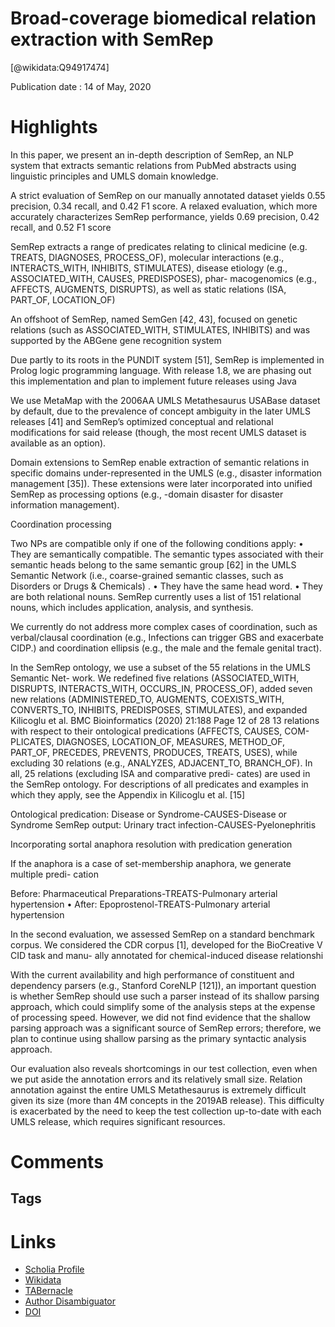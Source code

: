 
Broad-coverage biomedical relation extraction with SemRep
=========================================================
  
  [@wikidata:Q94917474]  
  
Publication date : 14 of May, 2020  

# Highlights
In this paper, we present an in-depth
description of SemRep, an NLP system that extracts semantic relations from PubMed
abstracts using linguistic principles and UMLS domain knowledge. 

A strict evaluation of SemRep on our manually annotated dataset yields 0.55
precision, 0.34 recall, and 0.42 F1 score. A relaxed evaluation, which more accurately
characterizes SemRep performance, yields 0.69 precision, 0.42 recall, and 0.52 F1 score

SemRep extracts a range of predicates relating to clinical medicine (e.g. TREATS,
DIAGNOSES, PROCESS_OF), molecular interactions (e.g., INTERACTS_WITH, INHIBITS,
STIMULATES), disease etiology (e.g., ASSOCIATED_WITH, CAUSES, PREDISPOSES), phar-
macogenomics (e.g., AFFECTS, AUGMENTS, DISRUPTS), as well as static relations (ISA,
PART_OF, LOCATION_OF)

An offshoot of SemRep, named SemGen [42, 43], focused on genetic relations (such as
ASSOCIATED_WITH, STIMULATES, INHIBITS) and was supported by the ABGene gene
recognition system 

Due partly to its roots in the PUNDIT system [51], SemRep is implemented in Prolog logic programming language. With
release 1.8, we are phasing out this implementation and plan to implement future releases
using Java

We use MetaMap with the 2006AA UMLS Metathesaurus USABase dataset by
default, due to the prevalence of concept ambiguity in the later UMLS releases [41]
and SemRep’s optimized conceptual and relational modifications for said release
(though, the most recent UMLS dataset is available as an option).

Domain extensions to SemRep enable extraction of semantic relations in specific domains
under-represented in the UMLS (e.g., disaster information management [35]). These
extensions were later incorporated into unified SemRep as processing options (e.g.,
-domain disaster for disaster information management).

Coordination processing

 Two NPs are compatible only if one
of the following conditions apply:
• They are semantically compatible. The semantic types associated with their semantic
heads belong to the same semantic group [62] in the UMLS Semantic Network (i.e.,
coarse-grained semantic classes, such as Disorders or Drugs & Chemicals) . 
• They have the same head word.
• They are both relational nouns. SemRep currently uses a list of 151 relational nouns,
which includes application, analysis, and synthesis.

We currently do not address more complex cases of coordination, such as verbal/clausal
coordination (e.g., Infections can trigger GBS and exacerbate CIDP.) and coordination
ellipsis (e.g., the male and the female genital tract).


In the SemRep ontology, we use a subset of the 55 relations in the UMLS Semantic Net-
work. We redefined five relations (ASSOCIATED_WITH, DISRUPTS, INTERACTS_WITH,
OCCURS_IN, PROCESS_OF), added seven new relations (ADMINISTERED_TO, AUGMENTS,
COEXISTS_WITH, CONVERTS_TO, INHIBITS, PREDISPOSES, STIMULATES), and expanded
Kilicoglu et al. BMC Bioinformatics          (2020) 21:188 Page 12 of 28
13 relations with respect to their ontological predications (AFFECTS, CAUSES, COM-
PLICATES, DIAGNOSES, LOCATION_OF, MEASURES, METHOD_OF, PART_OF, PRECEDES,
PREVENTS, PRODUCES, TREATS, USES), while excluding 30 relations (e.g., ANALYZES,
ADJACENT_TO, BRANCH_OF). In all, 25 relations (excluding ISA and comparative predi-
cates) are used in the SemRep ontology. For descriptions of all predicates and examples
in which they apply, see the Appendix in Kilicoglu et al. [15]

Ontological predication: Disease or Syndrome-CAUSES-Disease or Syndrome
SemRep output: Urinary tract infection-CAUSES-Pyelonephritis

Incorporating sortal anaphora resolution with predication generation

If the anaphora is a case of set-membership anaphora, we generate multiple predi-
cation


Before: Pharmaceutical Preparations-TREATS-Pulmonary
arterial hypertension
• After: Epoprostenol-TREATS-Pulmonary arterial
hypertension

In the second evaluation, we assessed SemRep on a standard benchmark corpus. We
considered the CDR corpus [1], developed for the BioCreative V CID task and manu-
ally annotated for chemical-induced disease relationshi

With the current availability and high performance of constituent and dependency
parsers (e.g., Stanford CoreNLP [121]), an important question is whether SemRep should
use such a parser instead of its shallow parsing approach, which could simplify some of
the analysis steps at the expense of processing speed. However, we did not find evidence
that the shallow parsing approach was a significant source of SemRep errors; therefore,
we plan to continue using shallow parsing as the primary syntactic analysis approach.


Our evaluation also reveals shortcomings in our test collection, even when we put aside
the annotation errors and its relatively small size. Relation annotation against the entire
UMLS Metathesaurus is extremely difficult given its size (more than 4M concepts in the
2019AB release). This difficulty is exacerbated by the need to keep the test collection
up-to-date with each UMLS release, which requires significant resources.


# Comments

## Tags

# Links
  
 * [Scholia Profile](https://scholia.toolforge.org/work/Q94917474)  
 * [Wikidata](https://www.wikidata.org/wiki/Q94917474)  
 * [TABernacle](https://tabernacle.toolforge.org/?#/tab/manual/Q94917474/P921%3BP4510)  
 * [Author Disambiguator](https://author-disambiguator.toolforge.org/work_item_oauth.php?id=Q94917474&batch_id=&match=1&author_list_id=&doit=Get+author+links+for+work)  
 * [DOI](https://doi.org/10.1186/S12859-020-3517-7)  
